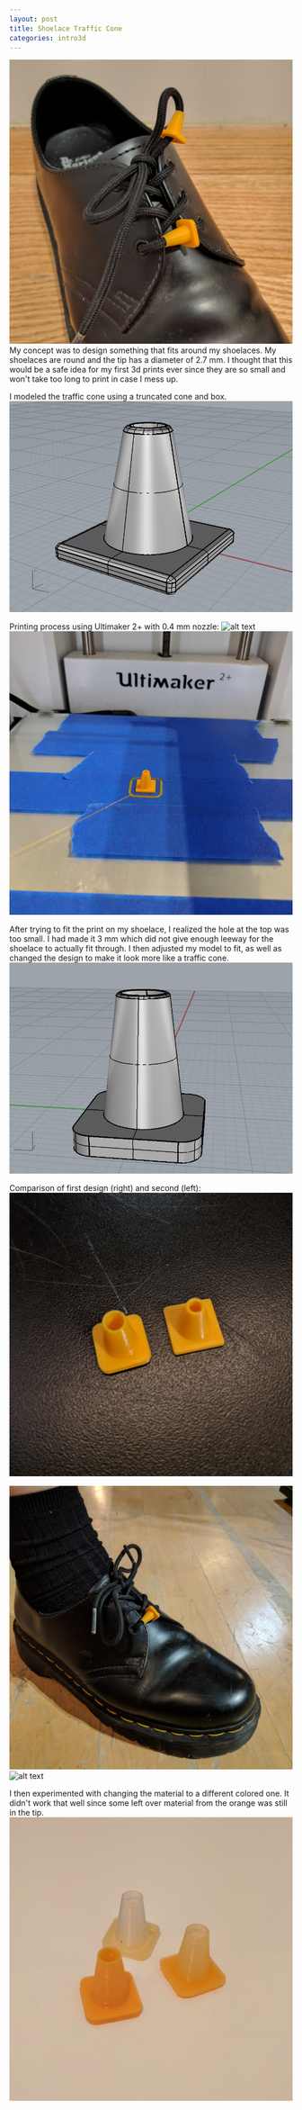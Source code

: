 ```yaml
---
layout: post
title: Shoelace Traffic Cone
categories: intro3d
---
```


![alt text](/images/intro3d/week3/IMG_20171001_215828.jpg)
My concept was to design something that fits around my shoelaces. My shoelaces are round and the tip has a diameter of 2.7 mm. I thought that this would be a safe idea for my first 3d prints ever since they are so small and won't take too long to print in case I mess up.

I modeled the traffic cone using a truncated cone and box.
![alt text](/images/intro3d/week3/trafficcone.jpg)

Printing process using Ultimaker 2+ with 0.4 mm nozzle:
![alt text](https://github.com/jirrian/jirrian.github.io/blob/master/images/intro3d/week3/printingprocess.gif?raw=true)
![alt text](/images/intro3d/week3/IMG_20170930_234210.jpg)

After trying to fit the print on my shoelace, I realized the hole at the top was too small. I had made it 3 mm which did not give enough leeway for the shoelace to actually fit through. I then adjusted my model to fit, as well as changed the design to make it look more like a traffic cone.
![alt text](/images/intro3d/week3/trafficcone2.jpg)

Comparison of first design (right) and second (left):
![alt text](/images/intro3d/week3/IMG_20171001_002438.jpg)

![alt text](/images/intro3d/week3/IMG_20171001_003022.jpg)
![alt text](/images/intro3d/week3/IMG_20171001_025229.jpg)

I then experimented with changing the material to a different colored one. It didn't work that well since some left over material from the orange was still in the tip.
![alt text](/images/intro3d/week3/IMG_20171001_212734.jpg)